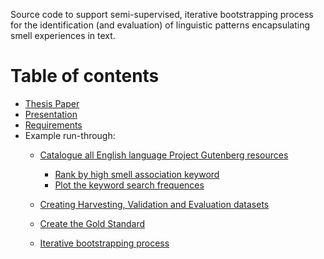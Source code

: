 Source code to support semi-supervised, iterative bootstrapping process for the identification (and evaluation) of linguistic patterns encapsulating smell experiences in text.

# Table of contents
* [Thesis Paper](Thesis.pdf)
* [Presentation](Presentation.pdf)
* [Requirements](readme/readme_requirements.md)
* Example run-through:
    * [Catalogue all English language Project Gutenberg resources](readme/readme_1.md) 
        * [Rank by high smell association keyword](readme/readme_2.md)
        * [Plot the keyword search frequences](readme/readme_2a.md)
        
    * [Creating Harvesting, Validation and Evaluation datasets](readme/readme_3.md)
    * [Create the Gold Standard](readme/readme_4.md)
    * [Iterative bootstrapping process](readme/readme_5.md)
